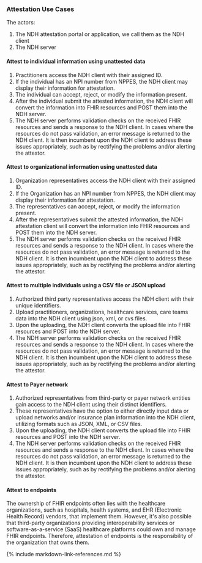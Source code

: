 ### Attestation Use Cases
The actors:
1. The NDH attestation portal or application, we call them as the NDH client
2. The NDH server

#### Attest to individual information using unattested data
1. Practitioners access the NDH client with their assigned ID.
2. If the individual has an NPI number from NPPES, the NDH client may display their information for attestation.
3. The individual can accept, reject, or modify the information present. 
4. After the individual submit the attested information, the NDH client will convert the information into FHIR resources and POST them into the NDH server.
5. The NDH server performs validation checks on the received FHIR resources and sends a response to the NDH client. In cases where the resources do not pass validation, an error message is returned to the NDH client. It is then incumbent upon the NDH client to address these issues appropriately, such as by rectifying the problems and/or alerting the attestor.

#### Attest to organizational information using unattested data
1. Organization representatives access the NDH client with their assigned ID.
2. If the Organization has an NPI number from NPPES, the NDH client may display their information for attestation.
3. The representatives can accept, reject, or modify the information present. 
4. After the representatives submit the attested information, the NDH attestation client will convert the information into FHIR resources and POST them into the NDH server.
5. The NDH server performs validation checks on the received FHIR resources and sends a response to the NDH client. In cases where the resources do not pass validation, an error message is returned to the NDH client. It is then incumbent upon the NDH client to address these issues appropriately, such as by rectifying the problems and/or alerting the attestor.


#### Attest to multiple individuals using a CSV file or JSON upload
1. Authorized third party representatives access the NDH client with their unique identifiers.
2. Upload practitioners, organizations, healthcare services, care teams data into the NDH client using json, xml, or cvs files. 
3. Upon the uploading, the NDH client converts the upload file into FHIR resources and POST into the NDH server.
4. The NDH server performs validation checks on the received FHIR resources and sends a response to the NDH client. In cases where the resources do not pass validation, an error message is returned to the NDH client. It is then incumbent upon the NDH client to address these issues appropriately, such as by rectifying the problems and/or alerting the attestor.

#### Attest to Payer network
1. Authorized representatives from third-party or payer network entities gain access to the NDH client using their distinct identifiers.
2. These representatives have the option to either directly input data or upload networks and/or insurance plan information into the NDH client, utilizing formats such as JSON, XML, or CSV files. 
3. Upon the uploading, the NDH client converts the upload file into FHIR resources and POST into the NDH server.
4. The NDH server performs validation checks on the received FHIR resources and sends a response to the NDH client. In cases where the resources do not pass validation, an error message is returned to the NDH client. It is then incumbent upon the NDH client to address these issues appropriately, such as by rectifying the problems and/or alerting the attestor.

#### Attest to endpoints
The ownership of FHIR endpoints often lies with the healthcare organizations, such as hospitals, health systems, and EHR (Electronic Health Record) vendors, that implement them. However, it's also possible that third-party organizations providing interoperability services or software-as-a-service (SaaS) healthcare platforms could own and manage FHIR endpoints.
Therefore, attestation of endpoints is the responsibility of the organization that owns them.




{% include markdown-link-references.md %}


<!--
<style>
    th{border: solid 2px lightgrey;}
    td{border: solid 2px lightgrey;}
</style>

| Data Item | Data | Confirm | Updates |
| --------- | ---- | ------- | ------- |
| First Name | Joe | Yes | |
| Last Name | Smith | Yes | |
| NPI | 1245319599 | Yes | |
| Home Address | 501 Echo Lake Chicago, IL 60661 | Yes | |
| Work Address | 400 Lee Rd Chicago, IL 60662 | Yes | |
| Home Telecom | 555-123-4444 | No | 555-123-6666 |
| Work Telecom | 555-123-1234 | Yes | |
| qualification | Internal Medicine Physician | Yes | |

**Step-3**
The NDH creates the Practitioner resource for Joe Smith along with associated VerificationResult and Usage Restrication Resorces  
See the Resources:  

* [Practitioner/JoeSmith]
* [VerificationResult/Verify-JoeSmith]


1. Locate questionnaire (Q) to use for given context (Forms for Practitioner, Organization, ...)
2. load/render Q (pre-populate Q with data)
3. User enters data (local validation may occure during data entry)
4. Questionnaire Response (QR) is validated by server
    - errors, warnings, issure reported to the user
5. QR is saved to the target server 
    - data extracted into other resources

Q resource 
QR resource
Other: extensions, operation, profiles(normally do not it, just define the Q), IG
Q:
- Metadata
- items (nested)
    - LinkId
    - Text
    - Item Type (group, display, string, text, open-choice)
    - Repeats
    - Data rules 
    - Formatting hint

QR: 
    - Context
    - Items (nested)
        -LinkId
        -Text
LinkId must match

Interaction with terminologies
item types choice, open choice
Valueset reference item.answerValueSet
Control selection 
    - radio buttons, comboboxes, checkboxes autocomplet

Dynamic behavious - enable when, enableBehavior (all, any)

Extensions to the core definitions
- advanced redering
- advanced form behavious
- adaptive forms
- import data into forms
- extraction of data from forms

Form filler
1. Form Manager (populate Q; read Valueset)
2. Form Response Manager (query, create, update, extract QR )
3. Form Receiver (process QR)
4. Form Archiver (create QR)

initialExpression for the launchContext extension and itemPopulationContext extension to populate Q elements based on information from outside QR


-->

